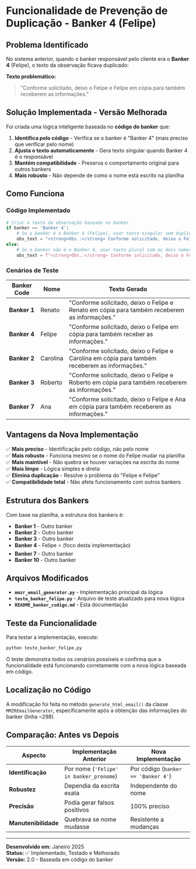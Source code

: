 # Funcionalidade de Prevenção de Duplicação - Banker 4 (Felipe)

## Problema Identificado

No sistema anterior, quando o banker responsável pelo cliente era o **Banker 4** (Felipe), o texto da observação ficava duplicado:

**Texto problemático:**
> "Conforme solicitado, deixo o Felipe e Felipe em cópia para também receberem as informações."

## Solução Implementada - Versão Melhorada

Foi criada uma lógica inteligente baseada no **código do banker** que:

1. **Identifica pelo código** - Verifica se o banker é "Banker 4" (mais preciso que verificar pelo nome)
2. **Ajusta o texto automaticamente** - Gera texto singular quando Banker 4 é o responsável
3. **Mantém compatibilidade** - Preserva o comportamento original para outros bankers
4. **Mais robusto** - Não depende de como o nome está escrito na planilha

## Como Funciona

### Código Implementado

```python
# Criar o texto da observação baseado no banker
if banker == 'Banker 4':
    # Se o banker é o Banker 4 (Felipe), usar texto singular sem duplicação
    obs_text = "<strong>Obs.:</strong> Conforme solicitado, deixo o Felipe em cópia para também receber as informações."
else:
    # Se o banker não é o Banker 4, usar texto plural com os dois nomes
    obs_text = f"<strong>Obs.:</strong> Conforme solicitado, deixo o Felipe e {banker_pronome} em cópia para também receberem as informações."
```

### Cenários de Teste

| Banker Code | Nome | Texto Gerado |
|-------------|------|--------------|
| **Banker 1** | Renato | "Conforme solicitado, deixo o Felipe e Renato em cópia para também receberem as informações." |
| **Banker 4** | Felipe | "Conforme solicitado, deixo o Felipe em cópia para também receber as informações." |
| **Banker 2** | Carolina | "Conforme solicitado, deixo o Felipe e Carolina em cópia para também receberem as informações." |
| **Banker 3** | Roberto | "Conforme solicitado, deixo o Felipe e Roberto em cópia para também receberem as informações." |
| **Banker 7** | Ana | "Conforme solicitado, deixo o Felipe e Ana em cópia para também receberem as informações." |

## Vantagens da Nova Implementação

✅ **Mais preciso** - Identificação pelo código, não pelo nome  
✅ **Mais robusto** - Funciona mesmo se o nome do Felipe mudar na planilha  
✅ **Mais maintível** - Não quebra se houver variações na escrita do nome  
✅ **Mais limpo** - Lógica simples e direta  
✅ **Elimina duplicação** - Resolve o problema do "Felipe e Felipe"  
✅ **Compatibilidade total** - Não afeta funcionamento com outros bankers  

## Estrutura dos Bankers

Com base na planilha, a estrutura dos bankers é:

- **Banker 1** - Outro banker
- **Banker 2** - Outro banker  
- **Banker 3** - Outro banker
- **Banker 4** - Felipe ⭐ (foco desta implementação)
- **Banker 7** - Outro banker
- **Banker 10** - Outro banker

## Arquivos Modificados

- **`mmzr_email_generator.py`** - Implementação principal da lógica
- **`teste_banker_felipe.py`** - Arquivo de teste atualizado para nova lógica
- **`README_banker_codigo.md`** - Esta documentação

## Teste da Funcionalidade

Para testar a implementação, execute:

```bash
python teste_banker_felipe.py
```

O teste demonstra todos os cenários possíveis e confirma que a funcionalidade está funcionando corretamente com a nova lógica baseada em código.

## Localização no Código

A modificação foi feita no método `generate_html_email()` da classe `MMZREmailGenerator`, especificamente após a obtenção das informações do banker (linha ~298).

## Comparação: Antes vs Depois

| Aspecto | Implementação Anterior | Nova Implementação |
|---------|----------------------|-------------------|
| **Identificação** | Por nome (`'Felipe' in banker_pronome`) | Por código (`banker == 'Banker 4'`) |
| **Robustez** | Dependia da escrita exata | Independente do nome |
| **Precisão** | Podia gerar falsos positivos | 100% preciso |
| **Manutenibilidade** | Quebrava se nome mudasse | Resistente a mudanças |

---

**Desenvolvido em:** Janeiro 2025  
**Status:** ✅ Implementado, Testado e Melhorado  
**Versão:** 2.0 - Baseada em código do banker 